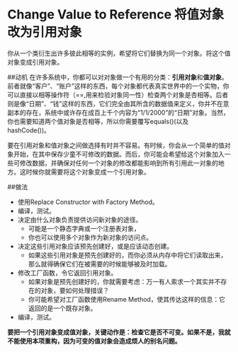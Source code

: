 # Change Value to Reference 将值对象改为引用对象

你从一个类衍生出许多彼此相等的实例，希望将它们替换为同一个对象。将这个值对象变成引用对象。

##动机
在许多系统中，你都可以对对象做一个有用的分类：**引用对象**和**值对象**。前者就像“客户”、“账户”这样的东西，每个对象都代表真实世界中的一个实物，你可以直接以相等操作符（==,用来检验对象同一性）检查两个对象是杏相等。后者则是像“日期”、“钱”这样的东西，它们完全由其所含的数据值来定义，你并不在意 副本的存在，系统中或许存在成百上千个内容为“1/1/2000”的“日期”对象。当然，你也需要知道两个值对象是否相等，所以你需要覆写equals()(以及hashCode())。

要在引用对象和值对象之间做选择有时并不容易。有时候，你会从一个简单的值对象开始，在其中保存少童不可修改的数据。而后，你可能会希望给这个对象加入一些可修改数据，并确保对任何一个对象的修改都能影响到所有引用此一对象的地方。这时候你就需要将这个对象变成一个引用对象。

##做法
* 使用Replace Constructor with Factory Method。
* 编译，测试。
* 决定由什么对象负责提供访问新对象的途径。
  * 可能是一个静态字典或一个注册表对象，
  * 你也可以使用多个对象作为新对象的访问点。
* 决定这些引用对象应该预先创建好，或是应该动态创建。
  * 如果这些引用对象是预先创建好的，而你必须从内存中将它们读取出来，那么就得确保它们在被需要的时候能够被及时加载。
* 修改工厂函数，令它返回引用对象。
  * 如果对象是预先创建好的，你就需要考虑：万一有人索求一个其实并不存在的对象，要如何处理措误？
  * 你可能希望对工厂函数使用Rename Method，使其传达这样的信息：它返回的是一个既存对象。
* 编译，测试。

**要把一个引用对象变成值对象，关键动作是：检查它是否不可变。如果不是，我就不能使用本项重构，因为可变的值对象会造成烦人的别名问题。**